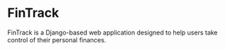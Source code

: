 # FinTrack
FinTrack is a Django-based web application designed to help users take control of their personal finances.
